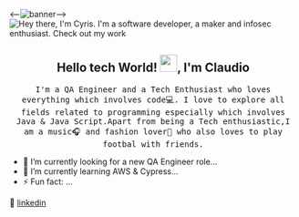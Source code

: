 <--![banner](https://user-images.githubusercontent.com/23727056/87433896-78ae9700-c607-11ea-9ca6-9cdbe3f67998.jpg)-->
<img src="https://github.com/CyrisXD/CyrisXD/raw/master/bio.gif" alt="Hey there, I'm Cyris. I'm a software developer, a maker and infosec enthusiast. Check out my work">

<h2 align="center">Hello tech World! <img width="30px" src="https://github.com/KKVANONYMOUS/kkvanonymous/blob/master/gifs/Hi.gif">, I'm Claudio</a></h2>
<p align="center">
  <samp>
 <p align="center">
  <samp>
  I'm a QA Engineer and a Tech Enthusiast who loves everything which involves code💻. I love to explore all fields related to programming especially which involves Java & Java Script.Apart from being a Tech enthusiastic,I am a music🎧 and fashion lover👖 who also loves to play footbal with friends.
  </samp>
</p>

- 🔭 I’m currently looking for a new QA Engineer role...
- 🌱 I’m currently learning AWS & Cypress...
- ⚡ Fun fact: ...

👔 [linkedin][linkedin]

[linkedin]: https://linkedin.com/in/claudio-cor/
